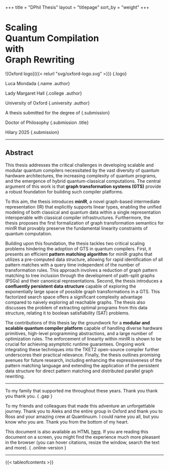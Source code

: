 +++
title = "DPhil Thesis"
layout = "titlepage"
sort_by = "weight"
+++

# Scaling<br />Quantum Compilation<br />with<br />Graph Rewriting

<!-- prettier-ignore-start -->
![Oxford logo]({{< relurl "svg/oxford-logo.svg" >}})
{.logo}

Luca Mondada
{.name .author}

Lady Margaret Hall
{.college .author}

University of Oxford
{.university .author}

A thesis submitted for the degree of
{.submission}

Doctor of Philosophy
{.submission .title}

Hilary 2025
{.submission}
<!-- prettier-ignore-end -->

---

<div class="abstract">

## Abstract

This thesis addresses the critical challenges in developing scalable and modular
quantum compilers necessitated by the vast diversity of quantum hardware
architectures, the increasing complexity of quantum programs, and the emergence
of hybrid quantum-classical computations. The central argument of this work is
that **graph transformation systems (GTS)** provide a robust foundation for
building such compiler platforms.

To this aim, the thesis introduces **minIR**, a novel graph-based intermediate
representation (IR) that explicitly supports linear types, enabling the unified
modeling of both classical and quantum data within a single representation
interoperable with classical compiler infrastructures. Furthermore, the thesis
proposes the first formalization of graph transformation semantics for minIR
that provably preserve the fundamental linearity constraints of quantum
computation.

Building upon this foundation, the thesis tackles two critical scaling problems
hindering the adoption of GTS in quantum compilers. First, it presents an
efficient **pattern matching algorithm** for minIR graphs that utilizes a
pre-computed data structure, allowing for rapid identification of all pattern
matches with a query time independent of the number of transformation rules.
This approach involves a reduction of graph pattern matching to tree inclusion
through the development of path-split graphs (PSGs) and their canonical
representations. Second, the thesis introduces a **confluently persistent data
structure** capable of exploring the exponentially large space of possible graph
transformations in a GTS. This factorized search space offers a significant
complexity advantage compared to naively exploring all reachable graphs. The
thesis also discusses the problem of extracting optimal programs from this data
structure, relating it to boolean satisfiability (SAT) problems.

The contributions of this thesis lay the groundwork for a **modular and scalable
quantum compiler platform** capable of handling diverse hardware primitives,
high-level programming abstractions, and a large number of optimization rules.
The enforcement of linearity within minIR is shown to be crucial for achieving
asymptotic runtime guarantees. Ongoing work integrating these techniques into
the TKET2 open-source compiler further underscores their practical relevance.
Finally, the thesis outlines promising avenues for future research, including
enhancing the expressiveness of the pattern matching language and extending the
application of the persistent data structure for direct pattern matching and
distributed parallel graph rewriting.

</div>

---

<div class="left-of-toc">
<div class="acknowledgements"><div>

<!-- prettier-ignore -->
To my family that supported me throughout these years. Thank you thank you thank
you.
{ .gap }

To my friends and colleagues that made this adventure an unforgettable journey.
Thank you to Aleks and the entire group in Oxford and thank you to Ross and your
amazing crew at Quantinuum. I could name you all, but you know who you are.
Thank you from the bottom of my heart.

</div></div>

<!-- prettier-ignore -->
This document is also available as HTML
[here](https://luca.mondada.net/dphil-thesis). If you are reading this document
on a screen, you might find the experience much more pleasant in the browser (you can hover citations, resize the window, search the text and more).
{ .online-version }

</div>

---

{{< tableofcontents >}}
